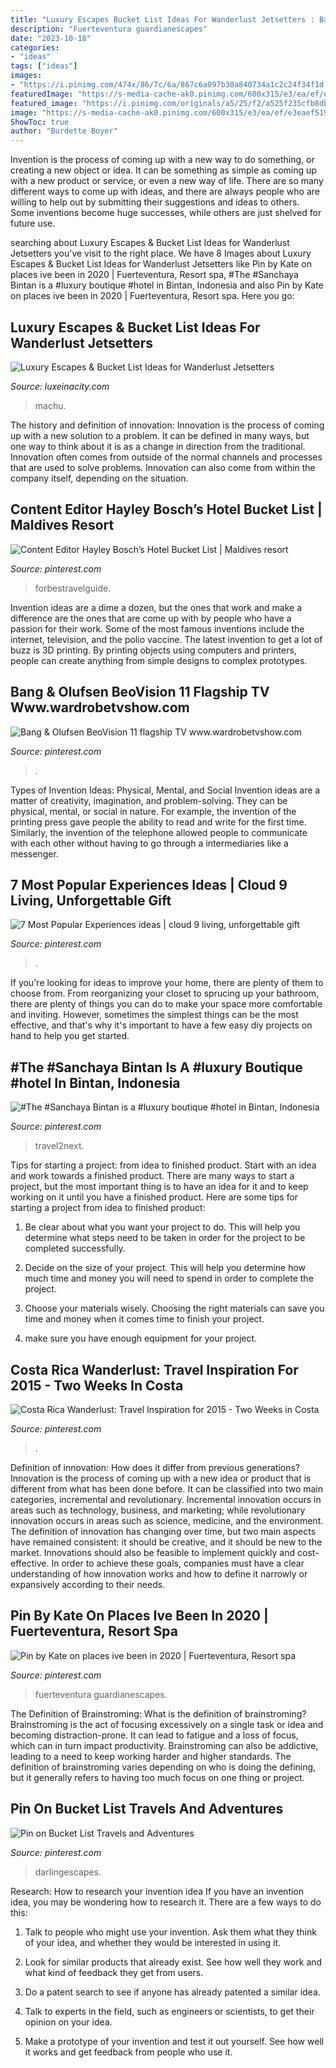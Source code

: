 ```yaml
---
title: "Luxury Escapes Bucket List Ideas For Wanderlust Jetsetters : Bang &amp; Olufsen Beovision 11 Flagship Tv Www.wardrobetvshow.com"
description: "Fuerteventura guardianescapes"
date: "2023-10-18"
categories:
- "ideas"
tags: ["ideas"]
images:
- "https://i.pinimg.com/474x/86/7c/6a/867c6a097b38a840734a1c2c24f34f1d.jpg"
featuredImage: "https://s-media-cache-ak0.pinimg.com/600x315/e3/ea/ef/e3eaef519244fcac9d27809857f55707.jpg"
featured_image: "https://i.pinimg.com/originals/a5/25/f2/a525f235cfb8db0a084e729349b8b6c9.jpg"
image: "https://s-media-cache-ak0.pinimg.com/600x315/e3/ea/ef/e3eaef519244fcac9d27809857f55707.jpg"
ShowToc: true
author: "Burdette Boyer"
---
```



Invention is the process of coming up with a new way to do something, or creating a new object or idea. It can be something as simple as coming up with a new product or service, or even a new way of life. There are so many different ways to come up with ideas, and there are always people who are willing to help out by submitting their suggestions and ideas to others. Some inventions become huge successes, while others are just shelved for future use.

	

		
searching about Luxury Escapes &amp; Bucket List Ideas for Wanderlust Jetsetters you've visit to the right place. We have 8 Images about Luxury Escapes &amp; Bucket List Ideas for Wanderlust Jetsetters like Pin by Kate on places ive been in 2020 | Fuerteventura, Resort spa, #The #Sanchaya Bintan is a #luxury boutique #hotel in Bintan, Indonesia and also Pin by Kate on places ive been in 2020 | Fuerteventura, Resort spa. Here you go:
		
    
## Luxury Escapes &amp; Bucket List Ideas For Wanderlust Jetsetters

<img loading=lazy src="http://www.luxeinacity.com/wp-content/uploads/2015/04/Inca-Trail-610x610.jpg" onerror="this.onerror=null;this.src='https://tse2.mm.bing.net/th?id=OIP.dg3kGx9F0iIAWVX5vYrFxwHaHa&amp;pid=15.1';" alt="Luxury Escapes &amp; Bucket List Ideas for Wanderlust Jetsetters">

_Source: luxeinacity.com_

>machu. 

	

The history and definition of innovation:
Innovation is the process of coming up with a new solution to a problem. It can be defined in many ways, but one way to think about it is as a change in direction from the traditional. Innovation often comes from outside of the normal channels and processes that are used to solve problems. Innovation can also come from within the company itself, depending on the situation.

    
## Content Editor Hayley Bosch’s Hotel Bucket List | Maldives Resort

<img loading=lazy src="https://i.pinimg.com/originals/a5/25/f2/a525f235cfb8db0a084e729349b8b6c9.jpg" onerror="this.onerror=null;this.src='https://tse1.mm.bing.net/th?id=OIP.PeWVpVpGY1NB3NpQQ1Mw-QHaJF&amp;pid=15.1';" alt="Content Editor Hayley Bosch’s Hotel Bucket List | Maldives resort">

_Source: pinterest.com_

>forbestravelguide. 

	

Invention ideas are a dime a dozen, but the ones that work and make a difference are the ones that are come up with by people who have a passion for their work. Some of the most famous inventions include the internet, television, and the polio vaccine. The latest invention to get a lot of buzz is 3D printing. By printing objects using computers and printers, people can create anything from simple designs to complex prototypes.

    
## Bang &amp; Olufsen BeoVision 11 Flagship TV Www.wardrobetvshow.com

<img loading=lazy src="https://s-media-cache-ak0.pinimg.com/600x315/e3/ea/ef/e3eaef519244fcac9d27809857f55707.jpg" onerror="this.onerror=null;this.src='https://tse2.mm.bing.net/th?id=OIP.uiYOJ7sEWil0dD0zWnLnZQHaD4&amp;pid=15.1';" alt="Bang &amp; Olufsen BeoVision 11 flagship TV www.wardrobetvshow.com">

_Source: pinterest.com_

>. 

	

Types of Invention Ideas: Physical, Mental, and Social
Invention ideas are a matter of creativity, imagination, and problem-solving. They can be physical, mental, or social in nature. For example, the invention of the printing press gave people the ability to read and write for the first time. Similarly, the invention of the telephone allowed people to communicate with each other without having to go through a intermediaries like a messenger.

    
## 7 Most Popular Experiences Ideas | Cloud 9 Living, Unforgettable Gift

<img loading=lazy src="https://i.pinimg.com/474x/bd/f0/4b/bdf04bf94a03ff276ae5ac34dcda6265.jpg" onerror="this.onerror=null;this.src='https://tse1.mm.bing.net/th?id=OIP.FNcpNhH1fvhc_dtomChkIAAAAA&amp;pid=15.1';" alt="7 Most Popular Experiences ideas | cloud 9 living, unforgettable gift">

_Source: pinterest.com_

>. 

	

If you're looking for ideas to improve your home, there are plenty of them to choose from. From reorganizing your closet to sprucing up your bathroom, there are plenty of things you can do to make your space more comfortable and inviting. However, sometimes the simplest things can be the most effective, and that's why it's important to have a few easy diy projects on hand to help you get started.

    
## #The #Sanchaya Bintan Is A #luxury Boutique #hotel In Bintan, Indonesia

<img loading=lazy src="https://i.pinimg.com/originals/86/f3/ca/86f3ca155b0c58dd9278999dee8a8ec7.jpg" onerror="this.onerror=null;this.src='https://tse1.mm.bing.net/th?id=OIP.FOMyTnvLzErIjXebv4tDsgHaLH&amp;pid=15.1';" alt="#The #Sanchaya Bintan is a #luxury boutique #hotel in Bintan, Indonesia">

_Source: pinterest.com_

>travel2next. 

	

Tips for starting a project: from idea to finished product.
Start with an idea and work towards a finished product. There are many ways to start a project, but the most important thing is to have an idea for it and to keep working on it until you have a finished product. Here are some tips for starting a project from idea to finished product: 
1. Be clear about what you want your project to do. This will help you determine what steps need to be taken in order for the project to be completed successfully. 

2. Decide on the size of your project. This will help you determine how much time and money you will need to spend in order to complete the project. 

3. Choose your materials wisely. Choosing the right materials can save you time and money when it comes time to finish your project. 

4. make sure you have enough equipment for your project.

    
## Costa Rica Wanderlust: Travel Inspiration For 2015 - Two Weeks In Costa

<img loading=lazy src="https://i.pinimg.com/originals/2f/38/90/2f38903ddc20a46fe857f27a40d9f880.jpg" onerror="this.onerror=null;this.src='https://tse1.mm.bing.net/th?id=OIP.yTs6B2_GnBVnJC5MO8Ee9wHaFj&amp;pid=15.1';" alt="Costa Rica Wanderlust: Travel Inspiration for 2015 - Two Weeks in Costa">

_Source: pinterest.com_

>. 

	

Definition of innovation: How does it differ from previous generations?
Innovation is the process of coming up with a new idea or product that is different from what has been done before. It can be classified into two main categories, incremental and revolutionary. Incremental innovation occurs in areas such as technology, business, and marketing; while revolutionary innovation occurs in areas such as science, medicine, and the environment. 
The definition of innovation has changing over time, but two main aspects have remained consistent: it should be creative, and it should be new to the market. Innovations should also be feasible to implement quickly and cost-effective. In order to achieve these goals, companies must have a clear understanding of how innovation works and how to define it narrowly or expansively according to their needs.

    
## Pin By Kate On Places Ive Been In 2020 | Fuerteventura, Resort Spa

<img loading=lazy src="https://i.pinimg.com/originals/26/48/29/2648293806d9de86358187ae82cca15f.jpg" onerror="this.onerror=null;this.src='https://tse4.mm.bing.net/th?id=OIP.alZ3ngvMM0kfMwJbQA63-gHaFT&amp;pid=15.1';" alt="Pin by Kate on places ive been in 2020 | Fuerteventura, Resort spa">

_Source: pinterest.com_

>fuerteventura guardianescapes. 

	

The Definition of Brainstroming: What is the definition of brainstroming?
Brainstroming is the act of focusing excessively on a single task or idea and becoming distraction-prone. It can lead to fatigue and a loss of focus, which can in turn impact productivity. Brainstroming can also be addictive, leading to a need to keep working harder and higher standards. The definition of brainstroming varies depending on who is doing the defining, but it generally refers to having too much focus on one thing or project.

    
## Pin On Bucket List Travels And Adventures

<img loading=lazy src="https://i.pinimg.com/474x/86/7c/6a/867c6a097b38a840734a1c2c24f34f1d.jpg" onerror="this.onerror=null;this.src='https://tse1.mm.bing.net/th?id=OIP.YeAx_njm9ELIQCwOJBRuSgAAAA&amp;pid=15.1';" alt="Pin on Bucket List Travels and Adventures">

_Source: pinterest.com_

>darlingescapes. 

	

Research: How to research your invention idea
If you have an invention idea, you may be wondering how to research it. There are a few ways to do this:
1. Talk to people who might use your invention. Ask them what they think of your idea, and whether they would be interested in using it.

2. Look for similar products that already exist. See how well they work and what kind of feedback they get from users.

3. Do a patent search to see if anyone has already patented a similar idea.

4. Talk to experts in the field, such as engineers or scientists, to get their opinion on your idea.

5. Make a prototype of your invention and test it out yourself. See how well it works and get feedback from people who use it.

